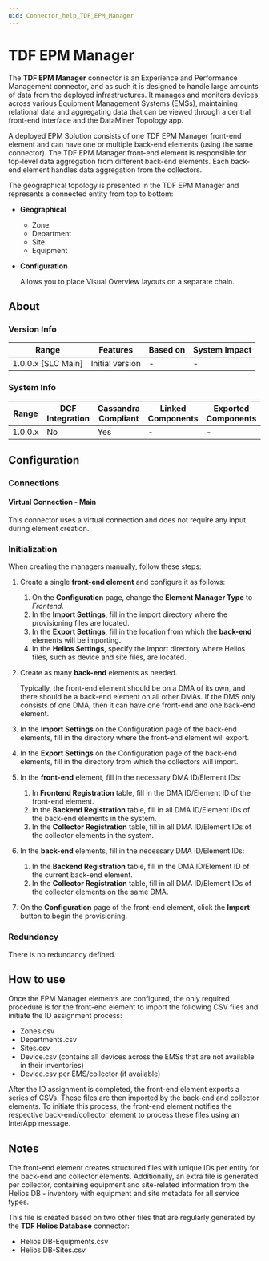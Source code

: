 ```yaml
---
uid: Connector_help_TDF_EPM_Manager
---
```


# TDF EPM Manager

The **TDF EPM Manager** connector is an Experience and Performance Management connector, and as such it is designed to handle large amounts of data from the deployed infrastructures. It manages and monitors devices across various Equipment Management Systems (EMSs), maintaining relational data and aggregating data that can be viewed through a central front-end interface and the DataMiner Topology app.

A deployed EPM Solution consists of one TDF EPM Manager front-end element and can have one or multiple back-end elements (using the same connector). The TDF EPM Manager front-end element is responsible for top-level data aggregation from different back-end elements. Each back-end element handles data aggregation from the collectors.

The geographical topology is presented in the TDF EPM Manager and represents a connected entity from top to bottom:

- **Geographical**
  - Zone
  - Department
  - Site
  - Equipment
- **Configuration**

  Allows you to place Visual Overview layouts on a separate chain.
  
## About

### Version Info

| Range              | Features        | Based on | System Impact |
|--------------------|-----------------|----------|---------------|
| 1.0.0.x [SLC Main] | Initial version | -        | -             |

### System Info

| Range   | DCF Integration | Cassandra Compliant | Linked Components | Exported Components |
|---------|-----------------|---------------------|-------------------|---------------------|
| 1.0.0.x | No              | Yes                 | -                 | -                   |

## Configuration

### Connections

#### Virtual Connection - Main

This connector uses a virtual connection and does not require any input during element creation.

### Initialization

When creating the managers manually, follow these steps:
1. Create a single **front-end element** and configure it as follows:

    1. On the **Configuration** page, change the **Element Manager Type** to *Frontend*.
    1. In the **Import Settings**, fill in the import directory where the provisioning files are located.
    1. In the **Export Settings**, fill in the location from which the **back-end** elements will be importing.
    1. In the **Helios Settings**, specify the import directory where Helios files, such as device and site files, are located.

2. Create as many **back-end** elements as needed.

    Typically, the front-end element should be on a DMA of its own, and there should be a back-end element on all other DMAs. If the DMS only consists of one DMA, then it can have one front-end and one back-end element.

3. In the **Import Settings** on the Configuration page of the back-end elements, fill in the directory where the front-end element will export.

4. In the **Export Settings** on the Configuration page of the back-end elements, fill in the directory from which the collectors will import.

5. In the **front-end** element, fill in the necessary DMA ID/Element IDs:

    1. In **Frontend Registration** table, fill in the DMA ID/Element ID of the front-end element.
    1. In the **Backend Registration** table, fill in all DMA ID/Element IDs of the back-end elements in the system.
    1. In the **Collector Registration** table, fill in all DMA ID/Element IDs of the collector elements in the system.

6. In the **back-end** elements, fill in the necessary DMA ID/Element IDs:

    1. In the **Backend Registration** table, fill in the DMA ID/Element ID of the current back-end element.
    1. In the **Collector Registration** table, fill in all DMA ID/Element IDs of the collector elements on the same DMA.

7. On the **Configuration** page of the front-end element, click the **Import** button to begin the provisioning.

### Redundancy

There is no redundancy defined.

## How to use

Once the EPM Manager elements are configured, the only required procedure is for the front-end element to import the following CSV files and initiate the ID assignment process:

- Zones.csv
- Departments.csv
- Sites.csv
- Device.csv (contains all devices across the EMSs that are not available in their inventories)
- Device.csv per EMS/collector (if available)
    
After the ID assignment is completed, the front-end element exports a series of CSVs. These files are then imported by the back-end and collector elements. To initiate this process, the front-end element notifies the respective back-end/collector element to process these files using an InterApp message.

## Notes

The front-end element creates structured files with unique IDs per entity for the back-end and collector elements. Additionally, an extra file is generated per collector, containing equipment and site-related information from the Helios DB - inventory with equipment and site metadata for all service types.

This file is created based on two other files that are regularly generated by the **TDF Helios Database** connector:

- Helios DB-Equipments.csv
- Helios DB-Sites.csv
